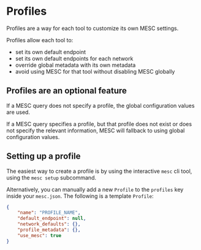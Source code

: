# Profiles

Profiles are a way for each tool to customize its own MESC settings.

Profiles allow each tool to:
- set its own default endpoint
- set its own default endpoints for each network
- override global metadata with its own metadata
- avoid using MESC for that tool without disabling MESC globally

## Profiles are an optional feature

If a MESC query does not specify a profile, the global configuration values are used.

If a MESC query specifies a profile, but that profile does not exist or does not specify the relevant information, MESC will fallback to using global configuration values.

## Setting up a profile

The easiest way to create a profile is by using the interactive `mesc` cli tool, using the `mesc setup` subcommand.

Alternatively, you can manually add a new `Profile` to the `profiles` key inside your `mesc.json`. The following is a template `Profile`:

```json
{
    "name": "PROFILE_NAME",
    "default_endpoint": null,
    "network_defaults": {},
    "profile_metadata": {},
    "use_mesc": true
}
```

